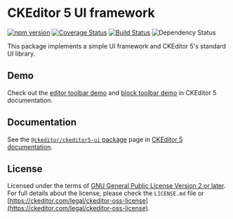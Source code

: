 CKEditor 5 UI framework
===========================================

[![npm version](https://badge.fury.io/js/%40ckeditor%2Fckeditor5-ui.svg)](https://www.npmjs.com/package/@ckeditor/ckeditor5-ui)
[![Coverage Status](https://coveralls.io/repos/github/ckeditor/ckeditor5/badge.svg?branch=master)](https://coveralls.io/github/ckeditor/ckeditor5?branch=master)
[![Build Status](https://travis-ci.com/ckeditor/ckeditor5.svg?branch=master)](https://app.travis-ci.com/github/ckeditor/ckeditor5)
![Dependency Status](https://img.shields.io/librariesio/release/npm/ckeditor5)

This package implements a simple UI framework and CKEditor 5's standard UI library.

## Demo

Check out the [editor toolbar demo](https://ckeditor.com/docs/ckeditor5/latest/features/toolbar/toolbar.html#demo) and [block toolbar demo](https://ckeditor.com/docs/ckeditor5/latest/features/toolbar/blocktoolbar.html#demo) in CKEditor 5 documentation.

## Documentation

See the [`@ckeditor/ckeditor5-ui` package](https://ckeditor.com/docs/ckeditor5/latest/api/ui.html) page in [CKEditor 5 documentation](https://ckeditor.com/docs/ckeditor5/latest/).

## License

Licensed under the terms of [GNU General Public License Version 2 or later](http://www.gnu.org/licenses/gpl.html). For full details about the license, please check the `LICENSE.md` file or [https://ckeditor.com/legal/ckeditor-oss-license](https://ckeditor.com/legal/ckeditor-oss-license).
